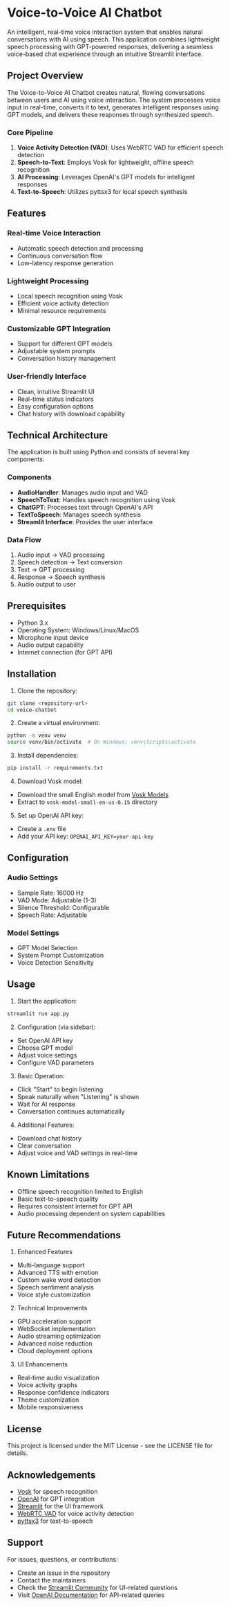 # Voice-to-Voice AI Chatbot

An intelligent, real-time voice interaction system that enables natural conversations with AI using speech. This application combines lightweight speech processing with GPT-powered responses, delivering a seamless voice-based chat experience through an intuitive Streamlit interface.

## Project Overview

The Voice-to-Voice AI Chatbot creates natural, flowing conversations between users and AI using voice interaction. The system processes voice input in real-time, converts it to text, generates intelligent responses using GPT models, and delivers these responses through synthesized speech.

### Core Pipeline
1. **Voice Activity Detection (VAD)**: Uses WebRTC VAD for efficient speech detection
2. **Speech-to-Text**: Employs Vosk for lightweight, offline speech recognition
3. **AI Processing**: Leverages OpenAI's GPT models for intelligent responses
4. **Text-to-Speech**: Utilizes pyttsx3 for local speech synthesis

## Features

### Real-time Voice Interaction
- Automatic speech detection and processing
- Continuous conversation flow
- Low-latency response generation

### Lightweight Processing
- Local speech recognition using Vosk
- Efficient voice activity detection
- Minimal resource requirements

### Customizable GPT Integration
- Support for different GPT models
- Adjustable system prompts
- Conversation history management

### User-friendly Interface
- Clean, intuitive Streamlit UI
- Real-time status indicators
- Easy configuration options
- Chat history with download capability

## Technical Architecture

The application is built using Python and consists of several key components:

### Components
- **AudioHandler**: Manages audio input and VAD
- **SpeechToText**: Handles speech recognition using Vosk
- **ChatGPT**: Processes text through OpenAI's API
- **TextToSpeech**: Manages speech synthesis
- **Streamlit Interface**: Provides the user interface

### Data Flow
1. Audio input → VAD processing
2. Speech detection → Text conversion
3. Text → GPT processing
4. Response → Speech synthesis
5. Audio output to user

## Prerequisites

- Python 3.x
- Operating System: Windows/Linux/MacOS
- Microphone input device
- Audio output capability
- Internet connection (for GPT API)

## Installation

1. Clone the repository:
```bash
git clone <repository-url>
cd voice-chatbot
```

2. Create a virtual environment:
```bash
python -m venv venv
source venv/bin/activate  # On Windows: venv\Scripts\activate
```

3. Install dependencies:
```bash
pip install -r requirements.txt
```

4. Download Vosk model:
- Download the small English model from [Vosk Models](https://alphacephei.com/vosk/models)
- Extract to `vosk-model-small-en-us-0.15` directory

5. Set up OpenAI API key:
- Create a `.env` file
- Add your API key: `OPENAI_API_KEY=your-api-key`

## Configuration

### Audio Settings
- Sample Rate: 16000 Hz
- VAD Mode: Adjustable (1-3)
- Silence Threshold: Configurable
- Speech Rate: Adjustable

### Model Settings
- GPT Model Selection
- System Prompt Customization
- Voice Detection Sensitivity

## Usage

1. Start the application:
```bash
streamlit run app.py
```

2. Configuration (via sidebar):
- Set OpenAI API key
- Choose GPT model
- Adjust voice settings
- Configure VAD parameters

3. Basic Operation:
- Click "Start" to begin listening
- Speak naturally when "Listening" is shown
- Wait for AI response
- Conversation continues automatically

4. Additional Features:
- Download chat history
- Clear conversation
- Adjust voice and VAD settings in real-time

## Known Limitations

- Offline speech recognition limited to English
- Basic text-to-speech quality
- Requires consistent internet for GPT API
- Audio processing dependent on system capabilities

## Future Recommendations

1. Enhanced Features
- Multi-language support
- Advanced TTS with emotion
- Custom wake word detection
- Speech sentiment analysis
- Voice style customization

2. Technical Improvements
- GPU acceleration support
- WebSocket implementation
- Audio streaming optimization
- Advanced noise reduction
- Cloud deployment options

3. UI Enhancements
- Real-time audio visualization
- Voice activity graphs
- Response confidence indicators
- Theme customization
- Mobile responsiveness

## License

This project is licensed under the MIT License - see the LICENSE file for details.

## Acknowledgements

- [Vosk](https://alphacephei.com/vosk/) for speech recognition
- [OpenAI](https://openai.com) for GPT integration
- [Streamlit](https://streamlit.io) for the UI framework
- [WebRTC VAD](https://github.com/wiseman/py-webrtcvad) for voice activity detection
- [pyttsx3](https://github.com/nateshmbhat/pyttsx3) for text-to-speech

## Support

For issues, questions, or contributions:
- Create an issue in the repository
- Contact the maintainers
- Check the [Streamlit Community](https://discuss.streamlit.io) for UI-related questions
- Visit [OpenAI Documentation](https://platform.openai.com/docs) for API-related queries